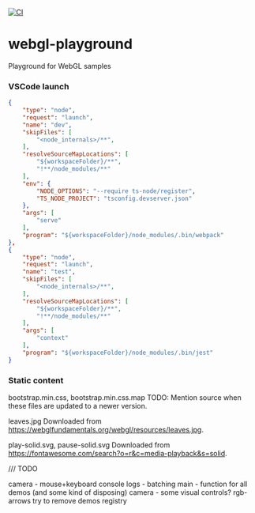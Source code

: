 [![CI](https://github.com/DmitryBogomolov/webgl-playground/actions/workflows/ci.yml/badge.svg)](https://github.com/DmitryBogomolov/webgl-playground/actions/workflows/ci.yml)

# webgl-playground
Playground for WebGL samples


### VSCode launch

```json
{
    "type": "node",
    "request": "launch",
    "name": "dev",
    "skipFiles": [
        "<node_internals>/**",
    ],
    "resolveSourceMapLocations": [
        "${workspaceFolder}/**",
        "!**/node_modules/**"
    ],
    "env": {
        "NODE_OPTIONS": "--require ts-node/register",
        "TS_NODE_PROJECT": "tsconfig.devserver.json"
    },
    "args": [
        "serve"
    ],
    "program": "${workspaceFolder}/node_modules/.bin/webpack"
},
{
    "type": "node",
    "request": "launch",
    "name": "test",
    "skipFiles": [
        "<node_internals>/**",
    ],
    "resolveSourceMapLocations": [
        "${workspaceFolder}/**",
        "!**/node_modules/**"
    ],
    "args": [
        "context"
    ],
    "program": "${workspaceFolder}/node_modules/.bin/jest"
}
```

### Static content

bootstrap.min.css, bootstrap.min.css.map
TODO: Mention source when these files are updated to a newer version.

leaves.jpg
Downloaded from https://webglfundamentals.org/webgl/resources/leaves.jpg.

play-solid.svg, pause-solid.svg
Downloaded from https://fontawesome.com/search?o=r&c=media-playback&s=solid.

///
TODO

camera - mouse+keyboard
console logs - batching
main - function for all demos (and some kind of disposing)
camera - some visual controls? rgb-arrows
try to remove demos registry
